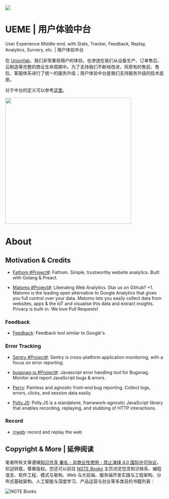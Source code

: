 ![](https://i.postimg.cc/zDMJh50d/image.png)

# UEME | 用户体验中台

User Experience Middle-end, with Stats, Tracker, Feedback, Replay, Analytics, Survery, etc. | 用户体验中台

在 [Unionfab](http://www.uniontech3d.cn/)，我们非常重视用户的体验，也渗透在我们从设备生产、订单售后、云制造等完整的商业生命周期中。为了支持我们不断地改进，将原有的售前、售后、客服体系进行了统一的服务升级；用户体验中台是我们支持服务升级的技术底座。

对于中台的定义可以参考[这里](https://ngte-se.gitbook.io/i/?q=%E4%B8%AD%E5%8F%B0/)。

<img src="https://s2.ax1x.com/2019/09/06/nKZXHs.png" height="400">

# About

## Motivation & Credits

- [Fathom #Project#](https://github.com/usefathom/fathom): Fathom. Simple, trustworthy website analytics. Built with Golang & Preact.

- [Matomo #Project#](https://github.com/matomo-org/matomo): Liberating Web Analytics. Star us on Github? +1. Matomo is the leading open alternative to Google Analytics that gives you full control over your data. Matomo lets you easily collect data from websites, apps & the IoT and visualise this data and extract insights. Privacy is built-in. We love Pull Requests!

### Feedback

- [Feedback](https://github.com/ivoviz/feedback): Feedback tool similar to Google's.

### Error Tracking

- [Sentry #Project#](https://github.com/getsentry/sentry): Sentry is cross-platform application monitoring, with a focus on error reporting.

- [bugsnag-js #Project#](https://github.com/bugsnag/bugsnag-js): Javascript error handling tool for Bugsnag. Monitor and report JavaScript bugs & errors. 

- [Perry](https://github.com/perry-js/perry): Painless and agnostic front-end bug reporting. Collect logs, errors, clicks, and session data easily.

- [Polly.JS](https://github.com/Netflix/pollyjs): Polly.JS is a standalone, framework-agnostic JavaScript library that enables recording, replaying, and stubbing of HTTP interactions. 

### Record

- [rrweb](https://github.com/rrweb-io/rrweb): record and replay the web

## Copyright & More | 延伸阅读

笔者所有文章遵循[知识共享 署名 - 非商业性使用 - 禁止演绎 4.0 国际许可协议](https://creativecommons.org/licenses/by-nc-nd/4.0/deed.zh)，欢迎转载，尊重版权。您还可以前往 [NGTE Books](https://ng-tech.icu/books/) 主页浏览包含知识体系、编程语言、软件工程、模式与架构、Web 与大前端、服务端开发实践与工程架构、分布式基础架构、人工智能与深度学习、产品运营与创业等多类目的书籍列表：

![NGTE Books](https://s2.ax1x.com/2020/01/18/19uXtI.png)
